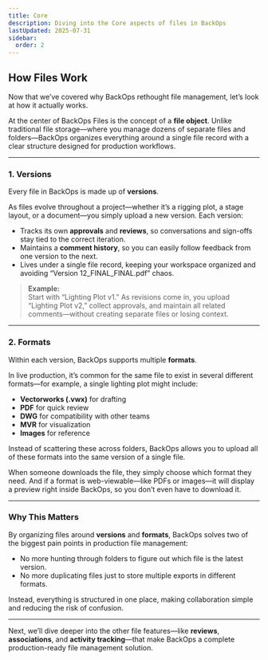 ```yaml
---
title: Core
description: Diving into the Core aspects of files in BackOps
lastUpdated: 2025-07-31
sidebar:
  order: 2
---
```


## How Files Work

Now that we’ve covered why BackOps rethought file management, let’s look at how it actually works.

At the center of BackOps Files is the concept of a **file object**. Unlike traditional file storage—where you manage dozens of separate files and folders—BackOps organizes everything around a single file record with a clear structure designed for production workflows.

---

### 1. Versions

Every file in BackOps is made up of **versions**.

As files evolve throughout a project—whether it’s a rigging plot, a stage layout, or a document—you simply upload a new version. Each version:

- Tracks its own **approvals** and **reviews**, so conversations and sign-offs stay tied to the correct iteration.
- Maintains a **comment history**, so you can easily follow feedback from one version to the next.
- Lives under a single file record, keeping your workspace organized and avoiding “Version 12_FINAL_FINAL.pdf” chaos.

> **Example:**  
> Start with “Lighting Plot v1.” As revisions come in, you upload “Lighting Plot v2,” collect approvals, and maintain all related comments—without creating separate files or losing context.

---

### 2. Formats

Within each version, BackOps supports multiple **formats**.

In live production, it’s common for the same file to exist in several different formats—for example, a single lighting plot might include:

- **Vectorworks (.vwx)** for drafting
- **PDF** for quick review
- **DWG** for compatibility with other teams
- **MVR** for visualization
- **Images** for reference

Instead of scattering these across folders, BackOps allows you to upload all of these formats into the same version of a single file.

When someone downloads the file, they simply choose which format they need. And if a format is web-viewable—like PDFs or images—it will display a preview right inside BackOps, so you don’t even have to download it.

---

### Why This Matters

By organizing files around **versions** and **formats**, BackOps solves two of the biggest pain points in production file management:

- No more hunting through folders to figure out which file is the latest version.
- No more duplicating files just to store multiple exports in different formats.

Instead, everything is structured in one place, making collaboration simple and reducing the risk of confusion.

---

Next, we’ll dive deeper into the other file features—like **reviews**, **associations**, and **activity tracking**—that make BackOps a complete production-ready file management solution.
